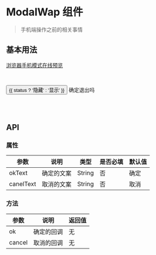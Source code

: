 # ModalWap 组件
> 手机端操作之前的相关事情

## 基本用法

[浏览器手机模式在线预览](https://output.jsbin.com/devewen)

<br>

<p>
  <button @click="status = true">{{ status ? '隐藏' : '显示' }}</button>
  <w-modal-wap v-if="status" @cancel="status = false" @ok="status = false">确定退出吗</w-modal-wap>
</p>
<br>
<br>

## API

### 属性

|参数|说明|类型|是否必填|默认值|
|---|----|---|-------|-----|
|okText|确定的文案|String|否|确定|
|canelText|取消的文案|String|否|取消|

### 方法

|参数|说明|返回值|
|---|----|---|
|ok|确定的回调|无|
|cancel|取消的回调|无|

<script>
import WModalWap from './ModalWap';

export default {
  data() {
    return {
      status: false,
    };
  },
  components: {
    WModalWap,
  },
};
</script>
